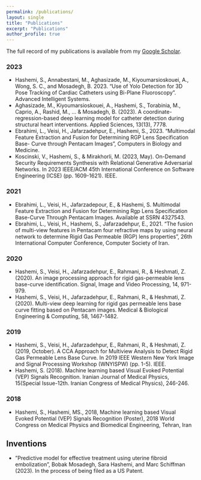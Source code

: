 ```yaml
---
permalink: /publications/
layout: single
title: "Publications"
excerpt: "Publications"
author_profile: true
---
```


The full record of my publications is available from my [Google Scholar](https://scholar.google.com/citations?hl=en&user=Cah7O2oAAAAJ&view_op=list_works&authuser=2&sortby=pubdate). 
 
### 2023
- Hashemi, S., Annabestani, M., Aghasizade, M., Kiyoumarsioskouei, A., Wong, S. C., and Mosadegh, B. 2023. “Use of Yolo Detection for 3D Pose Tracking of Cardiac Catheters using Bi-Plane Fluoroscopy”. Advanced Intelligent Systems.
- Aghasizade, M., Kiyoumarsioskouei, A., Hashemi, S., Torabinia, M., Caprio, A., Rashid, M., ... & Mosadegh, B. (2023). A coordinate-regression-based deep learning model for catheter detection during structural heart interventions. Applied Sciences, 13(13), 7778.
- Ebrahimi, L., Veisi, H., Jafarzadehpur, E., Hashemi, S., 2023. “Multimodal Feature Extraction and Fusion for Determining RGP Lens Specification Base- Curve through Pentacam Images”, Computers in Biology and Medicine.
- Koscinski, V., Hashemi, S., & Mirakhorli, M. (2023, May). On-Demand Security Requirements Synthesis with Relational Generative Adversarial Networks. In 2023 IEEE/ACM 45th International Conference on Software Engineering (ICSE) (pp. 1609-1621). IEEE.

### 2021
- Ebrahimi, L., Veisi, H., Jafarzadepour, E., & Hashemi, S. Multimodal Feature Extraction and Fusion for Determining Rgp Lens Specification Base-Curve Through Pentacam Images. Available at SSRN 4327543.
- Ebrahimi, L., Veisi, H., Hashemi, S., Jafarzadehpur, E., 2021. “The fusion of multi-view features in Pentacam four refractive maps by using neural network to determine Rigid Gas Permeable (RGP) lens properties”, 26th International Computer Conference, Computer Society of Iran.

### 2020
- Hashemi, S., Veisi, H., Jafarzadehpur, E., Rahmani, R., & Heshmati, Z. (2020). An image processing approach for rigid gas-permeable lens base-curve identification. Signal, Image and Video Processing, 14, 971-979.
- Hashemi, S., Veisi, H., Jafarzadehpur, E., Rahmani, R., & Heshmati, Z. (2020). Multi-view deep learning for rigid gas permeable lens base curve fitting based on Pentacam images. Medical & Biological Engineering & Computing, 58, 1467-1482.

### 2019
- Hashemi, S., Veisi, H., Jafarzadehpur, E., Rahmani, R., & Heshmati, Z. (2019, October). A CCA Approach for Multiview Analysis to Detect Rigid Gas Permeable Lens Base Curve. In 2019 IEEE Western New York Image and Signal Processing Workshop (WNYISPW) (pp. 1-5). IEEE.
- Hashemi, S. (2018). Machine learning based Visual Evoked Potential (VEP) Signals Recognition. Iranian Journal of Medical Physics, 15(Special Issue-12th. Iranian Congress of Medical Physics), 246-246.

### 2018
- Hashemi, S., Hashemi, MS., 2018, Machine learning based Visual Evoked Potential (VEP) Signals Recognition (Poster), 2018 World Congress on Medical Physics and Biomedical Engineering, Tehran, Iran
  
## Inventions
- ”Predictive model for effective treatment using uterine fibroid embolization”, Bobak Mosadegh, Sara Hashemi, and Marc Schiffman (2023). In the process of being filed as a US Patent.
